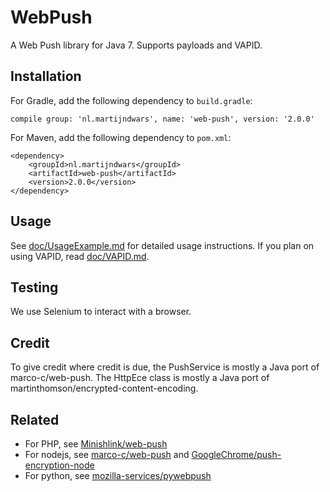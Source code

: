 # WebPush

A Web Push library for Java 7. Supports payloads and VAPID.

## Installation

For Gradle, add the following dependency to `build.gradle`:

```
compile group: 'nl.martijndwars', name: 'web-push', version: '2.0.0'
```

For Maven, add the following dependency to `pom.xml`:

```
<dependency>
    <groupId>nl.martijndwars</groupId>
    <artifactId>web-push</artifactId>
    <version>2.0.0</version>
</dependency>
```

## Usage

See [doc/UsageExample.md](https://github.com/MartijnDwars/web-push/blob/master/doc/UsageExample.md)
for detailed usage instructions. If you plan on using VAPID, read [doc/VAPID.md](https://github.com/MartijnDwars/web-push/blob/master/doc/VAPID.md).

## Testing

We use Selenium to interact with a browser.

## Credit

To give credit where credit is due, the PushService is mostly a Java port of marco-c/web-push. The HttpEce class is mostly a Java port of martinthomson/encrypted-content-encoding.

## Related

- For PHP, see [Minishlink/web-push](https://github.com/Minishlink/web-push)
- For nodejs, see [marco-c/web-push](https://github.com/marco-c/web-push) and [GoogleChrome/push-encryption-node](https://github.com/GoogleChrome/push-encryption-node)
- For python, see [mozilla-services/pywebpush](https://github.com/mozilla-services/pywebpush)
